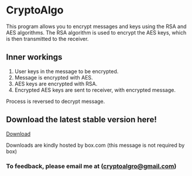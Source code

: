# CryptoAlgo
This program allows you to encrypt messages and keys using the RSA and AES algorithms. The RSA algorithm is used to encrypt the AES keys, which is then transmitted to the receiver.

## Inner workings
1. User keys in the message to be encrypted.
2. Message is encrypted with AES.
3. AES keys are encrypted with RSA.
4. Encrypted AES keys are sent to receiver, with encrypted message.

Process is reversed to decrypt message.

## Download the latest stable version here!

[Download](https://app.box.com/s/mxm4sc3bqm1rh8nob2ruvr2e9b88hy2e)

Downloads are kindly hosted by box.com (this message is not required by box)

### To feedback, please email me at (cryptoalgro@gmail.com)
